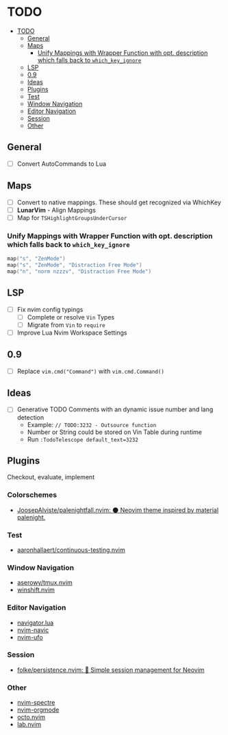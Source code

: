 # TODO

<!--toc:start-->

- [TODO](#todo)
  - [General](#general)
  - [Maps](#maps)
    - [Unify Mappings with Wrapper Function with opt. description which falls back to `which_key_ignore`](#unify-mappings-with-wrapper-function-with-opt-description-which-falls-back-to-whichkeyignore)
  - [LSP](#lsp)
  - [0.9](#09)
  - [Ideas](#ideas)
  - [Plugins](#plugins)
  - [Test](#test)
  - [Window Navigation](#window-navigation)
  - [Editor Navigation](#editor-navigation)
  - [Session](#session)
  - [Other](#other)
  <!--toc:end-->

## General

- [ ] Convert AutoCommands to Lua

## Maps

- [ ] Convert to native mappings. These should get recognized via WhichKey
- [ ] **LunarVim** - Align Mappings
- [ ] Map for `TSHighlightGroupsUnderCursor`

### Unify Mappings with Wrapper Function with opt. description which falls back to `which_key_ignore`

```lua
map("s", "ZenMode")
map("s", "ZenMode", "Distraction Free Mode")
map("n", "norm nzzzv", "Distraction Free Mode")
```

## LSP

- [ ] Fix nvim config typings
  - [ ] Complete or resolve `Vin` Types
  - [ ] Migrate from `Vin` to `require`
- [ ] Improve Lua Nvim Workspace Settings

## 0.9

- [ ] Replace `vim.cmd("Command")` with `vim.cmd.Command()`

## Ideas

- [ ] Generative TODO Comments with an dynamic issue number and lang detection
  - Example: `// TODO:3232 - Outsource function`
  - Number or String could be stored on Vin Table during runtime
  - Run `:TodoTelescope default_text=3232`

## Plugins

Checkout, evaluate, implement

### Colorschemes

- [JoosepAlviste/palenightfall.nvim: 🌑 Neovim theme inspired by material palenight.](https://github.com/JoosepAlviste/palenightfall.nvim)

### Test

- [aaronhallaert/continuous-testing.nvim](https://github.com/aaronhallaert/continuous-testing.nvim)

### Window Navigation

- [aserowy/tmux.nvim](https://github.com/aserowy/tmux.nvim)
- [winshift.nvim](https://github.com/sindrets/winshift.nvim)

### Editor Navigation

- [navigator.lua](https://github.com/ray-x/navigator.lua)
- [nvim-navic](https://github.com/SmiteshP/nvim-navic)
- [nvim-ufo](https://github.com/kevinhwang91/nvim-ufo)

### Session

- [folke/persistence.nvim: 💾 Simple session management for Neovim](https://github.com/folke/persistence.nvim)

### Other

- [nvim-spectre](https://github.com/nvim-pack/nvim-spectre)
- [nvim-orgmode](https://github.com/nvim-orgmode/orgmode)
- [octo.nvim](https://github.com/pwntester/octo.nvim)
- [lab.nvim](https://github.com/0x100101/lab.nvim)
